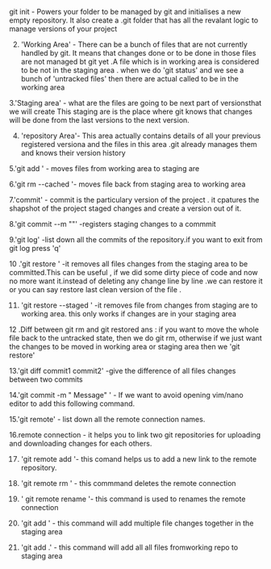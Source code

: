 git init - Powers your folder to be managed by git  and initialises a new empty repository. 
It also create a .git folder that has all the revalant logic to manage versions of your project

2. 'Working Area' - There can be a bunch of files that are not currently handled by git.
It means that changes done or to be done in those files are not managed bt git yet .A file 
which is in working area is considered to be not in the staging area . when we do 'git status'
and we see a bunch of 'untracked files' then there are actual called to be in the working area

3.'Staging area' - what are the files are going to be next part of versionsthat we will create 
This staging are is the place where git knows that changes will be done from the last versions to
the next version.

4. 'repository Area'- This area actually contains details of all your previous registered versiona
and the files in this area .git already manages them and knows their version history 

5.'git add <file>' - moves files from working area to staging are 

6.'git rm --cached <file>'- moves file back from staging area to working area

7.'commit' - commit is the particulary version of the project . it cpatures the shapshot of the project 
staged changes and create a version out of it.

8.'git commit --m ""' -registers staging changes to a commmit

9.'git log' -list down all the commits of the repository.if you want to exit from git log press 'q'

10 .'git restore <file>' -it removes all files changes from the staging area to be committed.This 
can be useful , if we did some dirty piece of code and now no more want it.instead of deleting any 
change line by line .we can restore it or you can say restore last clean version of the file .

11. 'git restore --staged <file>' -it removes file from changes from staging are to working area.
this only works if changes are in your staging area

12 .Diff between git rm and git restored 
ans : if you want to move the whole file back to the untracked state, then we do git rm, otherwise if 
we just want the changes to be moved in working area or staging area then we 'git restore' 

13.'git diff commit1 commit2' -give the difference of all files changes between two commits

14.'git commit -m " Message" ' - If we want to avoid opening vim/nano editor to add this following
command.

15.'git remote' - list down all the remote connection names.

16.remote connection - it helps you to link two git repositories for uploading and downloading changes 
for each others.

17. 'git remote add <name of the remote>'- this comand helps us to add a new link to the remote 
repository.

18. 'git remote rm <name of the remotes>' - this commmand deletes the remote connection

19. ' git remote rename <olname> <new name> '- this command is used to renames the remote connection

20. 'git add <file1> <file2> <file3>'  - this command will add multiple file changes together in the staging area

21. 'git add .' - this command will add all all files fromworking repo to staging area




